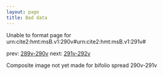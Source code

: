 ```yaml
---
layout: page
title: Bad data
---
```


Unable to format page for urn:cite2:hmt:msB.v1:290v#urn:cite2:hmt:msB.v1:291v#

prev: [289v-290v](../289v-290v/) next: [291v-292v](../291v-292v/)

Composite image not yet made for bifolio spread 290v-291v

